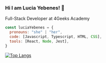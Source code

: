 ### Hi I am Lucia Yebenes! 👋
Full-Stack Developer at 4Geeks Academy


```javascript
const luciaYebenes = {
  pronouns: "she" | "her",
  code: [Javascript, Typescript, HTML, CSS],
  tools: [React, Node, Jest],
}
```
[![Top Langs](https://github-readme-stats.vercel.app/api/top-langs/?username=Lucia-Yebenes&layout=compact&theme=radical)](https://github.com/anuraghazra/github-readme-stats)

<!--
challenge: "I am doing the #100DaysOfCode challenge focused on react and typescript"
**Lucia-Yebenes/Lucia-Yebenes** is a ✨ _special_ ✨ repository because its `README.md` (this file) appears on your GitHub profile.

Here are some ideas to get you started:

- 🔭 I’m currently working on ...
- 🌱 I’m currently learning ...
- 👯 I’m looking to collaborate on ...
- 🤔 I’m looking for help with ...
- 💬 Ask me about ...
- 📫 How to reach me: ...
- 😄 Pronouns: ...
- ⚡ Fun fact: ...
-->
